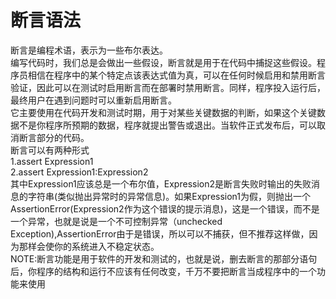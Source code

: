 # 断言语法
断言是编程术语，表示为一些布尔表达。<br/>
编写代码时，我们总是会做出一些假设，断言就是用于在代码中捕捉这些假设。程序员相信在程序中的某个特定点该表达式值为真，可以在任何时候启用和禁用断言验证，因此可以在测试时启用断言而在部署时禁用断言。同样，程序投入运行后，最终用户在遇到问题时可以重新启用断言。<br/>
它主要使用在代码开发和测试时期，用于对某些关键数据的判断，如果这个关键数据不是你程序所预期的数据，程序就提出警告或退出。当软件正式发布后，可以取消断言部分的代码。<br/>
断言可以有两种形式<br/>
1.assert Expression1<br/>
2.assert Expression1:Expression2<br/>
其中Expression1应该总是一个布尔值，Expression2是断言失败时输出的失败消息的字符串(类似抛出异常时的异常信息)。如果Expression1为假，则抛出一个 AssertionError(Expression2作为这个错误的提示消息)，这是一个错误，而不是一个异常，也就是说是一个不可控制异常（unchecked Exception),AssertionError由于是错误，所以可以不捕获，但不推荐这样做，因为那样会使你的系统进入不稳定状态。<br/>
NOTE:断言功能是用于软件的开发和测试的，也就是说，删去断言的那部分语句后，你程序的结构和运行不应该有任何改变，千万不要把断言当成程序中的一个功能来使用
